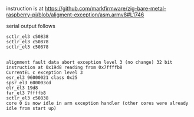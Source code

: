 instruction is at https://github.com/markfirmware/zig-bare-metal-raspberry-pi/blob/aligment-exception/asm.armv8#L1746

serial output follows

    sctlr_el3 c50838
    sctlr_el3 c50878
    sctlr_el3 c50878


    alignment fault data abort exception level 3 (no change) 32 bit instruction at 0x19d8 reading from 0x7ffffb8
    CurrentEL c exception level 3
    esr_el3 96000021 class 0x25
    spsr_el3 600003cd
    elr_el3 19d8
    far_el3 7ffffb8
    sctlr_el3 c50838
    core 0 is now idle in arm exception handler (other cores were already idle from start up)

